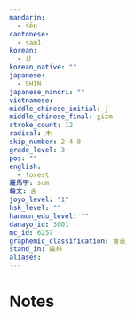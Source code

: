 ```yaml
---
mandarin:
  - sēn
cantonese:
  - sam1
korean:
  - 삼
korean_native: ""
japanese:
  - SHIN
japanese_nanori: ""
vietnamese:
middle_chinese_initial: ʃ
middle_chinese_final: ɣiɪm
stroke_count: 12
radical: 木
skip_number: 2-4-8
grade_level: 3
pos: ""
english:
  - forest
羅馬字: sum
韓文: 숨
joyo_level: "1"
hsk_level: ""
hanmun_edu_level: ""
danayo_id: 3001
mc_id: 6257
graphemic_classification: 會意
stand_in: 森林
aliases:
---
```


# Notes
